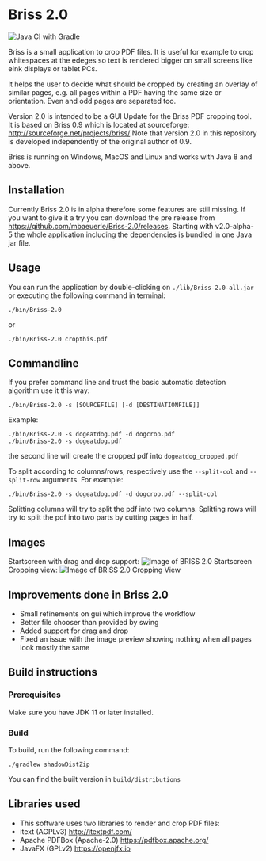 # Briss 2.0 
![Java CI with Gradle](https://github.com/mbaeuerle/Briss-2.0/actions/workflows/gradle.yml/badge.svg)

Briss is a small application to crop PDF files. It is useful for example to crop whitespaces at the edeges so text is rendered bigger on small screens like eInk displays or tablet PCs.

It helps the user to decide what should be cropped by creating an overlay of similar pages, e.g. all pages within a PDF
 having the same size or orientation. Even and odd pages are separated too.

Version 2.0 is intended to be a GUI Update for the Briss PDF cropping tool.
It is based on Briss 0.9 which is located at sourceforge: http://sourceforge.net/projects/briss/
Note that version 2.0 in this repository is developed independently of the original author of 0.9.

Briss is running on Windows, MacOS and Linux and works with Java 8 and above.

## Installation

Currently Briss 2.0 is in alpha therefore some features are still missing.
If you want to give it a try you can download the pre release from https://github.com/mbaeuerle/Briss-2.0/releases.
Starting with v2.0-alpha-5 the whole application including the dependencies is bundled in one Java jar file.

## Usage
You can run the application by double-clicking on `./lib/Briss-2.0-all.jar` or executing the following command in terminal:

```
./bin/Briss-2.0
```
or
```
./bin/Briss-2.0 cropthis.pdf
```

## Commandline

If you prefer command line and trust the basic automatic detection algorithm
use it this way:

```
./bin/Briss-2.0 -s [SOURCEFILE] [-d [DESTINATIONFILE]]
```
Example:
```
./bin/Briss-2.0 -s dogeatdog.pdf -d dogcrop.pdf
./bin/Briss-2.0 -s dogeatdog.pdf
```
the second line will create the cropped pdf into `dogeatdog_cropped.pdf`

To split according to columns/rows, respectively use the `--split-col` and `--split-row` arguments. For example:
```
./bin/Briss-2.0 -s dogeatdog.pdf -d dogcrop.pdf --split-col
```

Splitting columns will try to split the pdf into two columns. Splitting rows will try to split the pdf into two parts
by cutting pages in half.

## Images

Startscreen with drag and drop support:
![Image of BRISS 2.0 Startscreen](img/startScreen.png)
Cropping view:
![Image of BRISS 2.0 Cropping View](img/croppingView.png)

## Improvements done in Briss 2.0
- Small refinements on gui which improve the workflow
- Better file chooser than provided by swing
- Added support for drag and drop
- Fixed an issue with the image preview showing nothing when all pages look mostly the same

## Build instructions

### Prerequisites
Make sure you have JDK 11 or later installed.

### Build
To build, run the following command:

```
./gradlew shadowDistZip
```

You can find the built version in `build/distributions`

## Libraries used
 * This software uses two libraries to render and crop PDF files: 
  * itext (AGPLv3) http://itextpdf.com/ 
  * Apache PDFBox (Apache-2.0) https://pdfbox.apache.org/
  * JavaFX (GPLv2) https://openjfx.io
  
